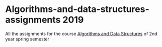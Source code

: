 # Algorithms-and-data-structures-assignments 2019
All the assignments for the course [Algorithms and Data Structures](https://www.dept.aueb.gr/en/dmst/content/algorithms-and-data-structures) of 2nd year spring semester
